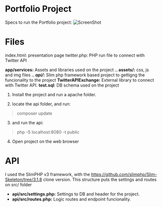 # Portfolio Project

Specs to run the Portfolio project:
![ScreenShot](app/services/assets/img/propject.jpg)

# Files

index.html: presentation page
twitter.php: PHP run file to connect with Twitter API

**app/services:** Assets and libraries used on the project
 **.. assets/:** css, js and img files
***.. api/:*** Slim php framework based project to gettigng the funcionality to the project
**TwitterAPIExchange:** External library to connect with Twitter API.
**test.sql**: DB schema used on the project

1. Install the project and run a apache folder.

2. locate the api folder, and run:
> composer update

3. and run the api:
> php -S localhost:8080 -t public

4.  Open project on the web browser

# API
I used the SlimPHP v3 framework, with the https://github.com/slimphp/Slim-Skeleton/tree/3.1.8 clone version.
This structure puts the settings and routes on src/ folder

* **api/src/settings.php:** Settings to DB and header for the project.
* **api/src/routes.php:** Logic routes and endpoint funcionality.
